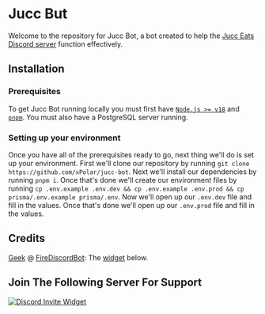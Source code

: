 # Jucc But

Welcome to the repository for Jucc Bot, a bot created to help the [Jucc Eats Discord server](http://jucceats.com) function effectively.

## Installation

### **Prerequisites**

To get Jucc Bot running locally you must first have [`Node.js >= v18`](https://nodejs.org/en/) and [`pnpm`](https://pnpm.io). You must also have a PostgreSQL server running.

### **Setting up your environment**

Once you have all of the prerequisites ready to go, next thing we'll do is set up your environment. First we'll clone our repository by running `git clone https://github.com/xPolar/jucc-bot`. Next we'll install our dependencies by running `pnpm i`. Once that's done we'll create our environment files by running `cp .env.example .env.dev && cp .env.example .env.prod && cp prisma/.env.example prisma/.env`. Now we'll open up our `.env.dev` file and fill in the values. Once that's done we'll open up our `.env.prod` file and fill in the values.

## Credits

[Geek](https://github.com/GamingGeek) @ [FireDiscordBot](https://github.com/): The [widget](https://inv.wtf) below.

## Join The Following Server For Support

[![Discord Invite Widget](https://inv.wtf/widget/polar)](https://inv.wtf/polar)
